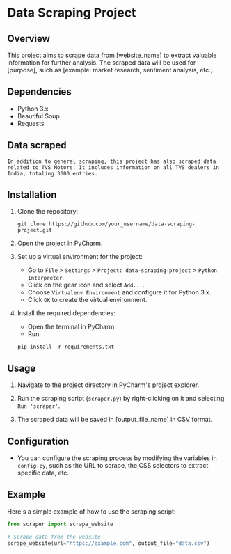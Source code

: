 # Data Scraping Project

## Overview
This project aims to scrape data from [website_name] to extract valuable information for further analysis. The scraped data will be used for [purpose], such as [example: market research, sentiment analysis, etc.].

## Dependencies
- Python 3.x
- Beautiful Soup
- Requests
  
## Data scraped ##
    In addition to general scraping, this project has also scraped data related to TVS Motors. It includes information on all TVS dealers in India, totaling 3000 entries.
## Installation
1. Clone the repository:
    ```
    git clone https://github.com/your_username/data-scraping-project.git
    ```
2. Open the project in PyCharm.

3. Set up a virtual environment for the project:
    - Go to `File` > `Settings` > `Project: data-scraping-project` > `Python Interpreter`.
    - Click on the gear icon and select `Add...`.
    - Choose `Virtualenv Environment` and configure it for Python 3.x.
    - Click `OK` to create the virtual environment.

4. Install the required dependencies:
    - Open the terminal in PyCharm.
    - Run:
    ```
    pip install -r requirements.txt
    ```

## Usage
1. Navigate to the project directory in PyCharm's project explorer.

2. Run the scraping script (`scraper.py`) by right-clicking on it and selecting `Run 'scraper'`.

3. The scraped data will be saved in [output_file_name] in CSV format.

## Configuration
- You can configure the scraping process by modifying the variables in `config.py`, such as the URL to scrape, the CSS selectors to extract specific data, etc.

## Example
Here's a simple example of how to use the scraping script:
```python
from scraper import scrape_website

# Scrape data from the website
scrape_website(url="https://example.com", output_file="data.csv")
